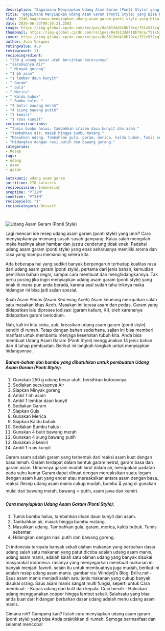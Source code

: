 ```yaml
---
description: "Bagaimana Menyiapkan Udang Asam Garam (Ponti Style) yang Bisa Manjain Lidah"
title: "Bagaimana Menyiapkan Udang Asam Garam (Ponti Style) yang Bisa Manjain Lidah"
slug: 2246-bagaimana-menyiapkan-udang-asam-garam-ponti-style-yang-bisa-manjain-lidah
date: 2020-06-23T09:50:21.258Z
image: https://img-global.cpcdn.com/recipes/0e3813dd418b79ce/751x532cq70/udang-asam-garam-ponti-style-foto-resep-utama.jpg
thumbnail: https://img-global.cpcdn.com/recipes/0e3813dd418b79ce/751x532cq70/udang-asam-garam-ponti-style-foto-resep-utama.jpg
cover: https://img-global.cpcdn.com/recipes/0e3813dd418b79ce/751x532cq70/udang-asam-garam-ponti-style-foto-resep-utama.jpg
author: Juan Vasquez
ratingvalue: 4.8
reviewcount: 11
recipeingredient:
- "250 g udang besar utuh bersihkan kotorannya"
- "secukupnya Air"
- " Minyak goreng"
- "1 bh asam"
- "1 lembar daun kunyit"
- " Garam"
- " Gula"
- " Merica"
- " Kaldu bubuk"
- " Bumbu halus "
- "4 butir bawang merah"
- "4 siung bawang putih"
- "3 kemiri"
- "1 ruas kunyit"
recipeinstructions:
- "Tumis bumbu halus, tambahkan irisan daun kunyit dan asam."
- "Tambahkan air, masak hingga bumbu matang."
- "Masukkan udang. Tambahkan gula, garam, merica, kaldu bubuk. Tumis sebentar."
- "Hidangkan dengan nasi putih dan bawang goreng."
categories:
- Resep
tags:
- udang
- asam
- garam

katakunci: udang asam garam 
nutrition: 278 calories
recipecuisine: Indonesian
preptime: "PT22M"
cooktime: "PT31M"
recipeyield: "1"
recipecategory: Dessert

---
```



![Udang Asam Garam (Ponti Style)](https://img-global.cpcdn.com/recipes/0e3813dd418b79ce/751x532cq70/udang-asam-garam-ponti-style-foto-resep-utama.jpg)

Lagi mencari ide resep udang asam garam (ponti style) yang unik? Cara menyiapkannya memang susah-susah gampang. Kalau salah mengolah maka hasilnya akan hambar dan justru cenderung tidak enak. Padahal udang asam garam (ponti style) yang enak seharusnya memiliki aroma dan rasa yang mampu memancing selera kita.

Ada beberapa hal yang sedikit banyak berpengaruh terhadap kualitas rasa dari udang asam garam (ponti style), pertama dari jenis bahan, kemudian pemilihan bahan segar, sampai cara membuat dan menghidangkannya. Tak perlu pusing jika ingin menyiapkan udang asam garam (ponti style) yang enak di mana pun anda berada, karena asal sudah tahu triknya maka hidangan ini bisa jadi sajian spesial.

Kuah Asam Pedas (Asam Keu&#39;eung Aceh) Asam keueung merupakan salah satu masakan khas Aceh. Masakan ini terasa asam dan pedas. Garam yang didapatkan lalu diproses iodisasi (garam kalium, KI), oleh karenanya didapatkan garam beriodium.


Nah, kali ini kita coba, yuk, kreasikan udang asam garam (ponti style) sendiri di rumah. Tetap dengan bahan sederhana, sajian ini bisa memberi manfaat untuk membantu menjaga kesehatan tubuh kita. Anda bisa membuat Udang Asam Garam (Ponti Style) menggunakan 14 jenis bahan dan 4 tahap pembuatan. Berikut ini langkah-langkah untuk menyiapkan hidangannya.

<!--inarticleads1-->

##### Bahan-bahan dan bumbu yang dibutuhkan untuk pembuatan Udang Asam Garam (Ponti Style):

1. Gunakan 250 g udang besar utuh, bersihkan kotorannya
1. Sediakan secukupnya Air
1. Siapkan  Minyak goreng
1. Ambil 1 bh asam
1. Ambil 1 lembar daun kunyit
1. Sediakan  Garam
1. Siapkan  Gula
1. Gunakan  Merica
1. Siapkan  Kaldu bubuk
1. Sediakan  Bumbu halus :
1. Gunakan 4 butir bawang merah
1. Gunakan 4 siung bawang putih
1. Gunakan 3 kemiri
1. Ambil 1 ruas kunyit


Garam asam adalah garam yang terbentuk dari reaksi asam kuat dengan basa lemah. Garam terdapat dalam bentuk garam netral, garam basa dan garam asam. Umumnya garam mudah larut dalam air, merupakan padatan pada suhu kamar Garam dapat dibuat dengan mereaksikan suatu logam dengan asam kuat yang encer atau mereaksikan antara asam dengan basa., reaksi. Resep udang asam manis cukup mudah, bumbu ⏳ yang di gunakan mulai dari bawang merah, bawang ⭐ putih, asam jawa dan kemiri. 

<!--inarticleads2-->

##### Cara menyiapkan Udang Asam Garam (Ponti Style):

1. Tumis bumbu halus, tambahkan irisan daun kunyit dan asam.
1. Tambahkan air, masak hingga bumbu matang.
1. Masukkan udang. Tambahkan gula, garam, merica, kaldu bubuk. Tumis sebentar.
1. Hidangkan dengan nasi putih dan bawang goreng.


Di indonesia ternyata banyak sekali olahan makanan yang berbahan dasar udang salah satu makanan yang patut dicoba adalah udang asam manis. udang asam manis, adalah salah satu olahan udang yang banyak disukai masyarakat indonesia. rasanya yang menyegarkan membuat makanan ini banyak menjadi favorit. selain itu untuk membuatnya juga mudah, berikut ini adalah resep udang asam manis. gambar via: Windydj&#39;s Blog. Brilio.net - Saus asam manis menjadi salah satu jenis makanan yang cukup banyak disukai orang. Saus asam manis sangat multi fungsi, seperti untuk Cara membuat: - Kupas udang dari kulit dan kepala. Cuci bersih - Haluskan udang menggunakan copper hingga lembut sekali. Salahsatu yang bisa anda buat dari hidangan berbahan dasar udang adalah menu udang asam manis. 

Gimana nih? Gampang kan? Itulah cara menyiapkan udang asam garam (ponti style) yang bisa Anda praktikkan di rumah. Semoga bermanfaat dan selamat mencoba!
